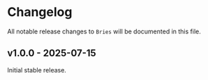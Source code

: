 # Changelog

All notable release changes to `Bries` will be documented in this file.

## v1.0.0 - 2025-07-15

Initial stable release.
